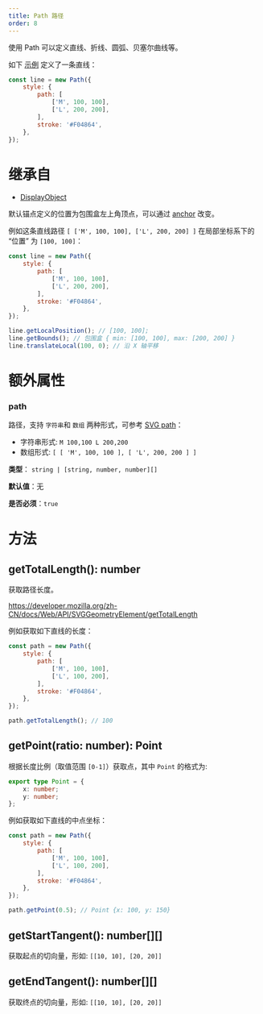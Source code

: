 ```yaml
---
title: Path 路径
order: 8
---
```


使用 Path 可以定义直线、折线、圆弧、贝塞尔曲线等。

如下 [示例](/zh/examples/shape#path) 定义了一条直线：

```javascript
const line = new Path({
    style: {
        path: [
            ['M', 100, 100],
            ['L', 200, 200],
        ],
        stroke: '#F04864',
    },
});
```

# 继承自

-   [DisplayObject](/zh/docs/api/basic/display-object)

默认锚点定义的位置为包围盒左上角顶点，可以通过 [anchor](/zh/docs/api/display-object#anchor) 改变。

例如这条直线路径 `[ ['M', 100, 100], ['L', 200, 200] ]` 在局部坐标系下的 “位置” 为 `[100, 100]`：

```js
const line = new Path({
    style: {
        path: [
            ['M', 100, 100],
            ['L', 200, 200],
        ],
        stroke: '#F04864',
    },
});

line.getLocalPosition(); // [100, 100];
line.getBounds(); // 包围盒 { min: [100, 100], max: [200, 200] }
line.translateLocal(100, 0); // 沿 X 轴平移
```

# 额外属性

### path

路径，支持 `字符串`和 `数组` 两种形式，可参考 [SVG path](https://developer.mozilla.org/zh-CN/docs/Web/SVG/Tutorial/Paths)：

-   字符串形式: `M 100,100 L 200,200`
-   数组形式: `[ [ 'M', 100, 100 ], [ 'L', 200, 200 ] ]`

**类型**： `string | [string, number, number][]`

**默认值**：无

**是否必须**：`true`

# 方法

## getTotalLength(): number

获取路径长度。

https://developer.mozilla.org/zh-CN/docs/Web/API/SVGGeometryElement/getTotalLength

例如获取如下直线的长度：

```js
const path = new Path({
    style: {
        path: [
            ['M', 100, 100],
            ['L', 100, 200],
        ],
        stroke: '#F04864',
    },
});

path.getTotalLength(); // 100
```

## getPoint(ratio: number): Point

根据长度比例（取值范围 `[0-1]`）获取点，其中 `Point` 的格式为:

```ts
export type Point = {
    x: number;
    y: number;
};
```

例如获取如下直线的中点坐标：

```js
const path = new Path({
    style: {
        path: [
            ['M', 100, 100],
            ['L', 100, 200],
        ],
        stroke: '#F04864',
    },
});

path.getPoint(0.5); // Point {x: 100, y: 150}
```

## getStartTangent(): number[][]

获取起点的切向量，形如: `[[10, 10], [20, 20]]`

## getEndTangent(): number[][]

获取终点的切向量，形如: `[[10, 10], [20, 20]]`
